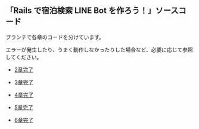 ## 「Rails で宿泊検索 LINE Bot を作ろう！」ソースコード
ブランチで各章のコードを分けています。

エラーが発生したり、うまく動作しなかったりした場合など、必要に応じて参照してください。

- [2章完了](https://github.com/Techpit-Contents/rails-hotel-search-linebot/tree/chapter-2) 

- [3章完了](https://github.com/Techpit-Contents/rails-hotel-search-linebot/tree/chapter-3) 

- [4章完了](https://github.com/Techpit-Contents/rails-hotel-search-linebot/tree/chapter-4) 

- [5章完了](https://github.com/Techpit-Contents/rails-hotel-search-linebot/tree/chapter-5) 

- [6章完了](https://github.com/Techpit-Contents/rails-hotel-search-linebot/) 
